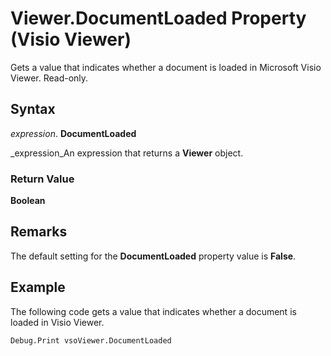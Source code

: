 
# Viewer.DocumentLoaded Property (Visio Viewer)

Gets a value that indicates whether a document is loaded in Microsoft Visio Viewer. Read-only.


## Syntax

 _expression_. **DocumentLoaded**

 _expression_An expression that returns a  **Viewer** object.


### Return Value

 **Boolean**


## Remarks

The default setting for the  **DocumentLoaded** property value is **False**.


## Example

The following code gets a value that indicates whether a document is loaded in Visio Viewer.


```
Debug.Print vsoViewer.DocumentLoaded
```

